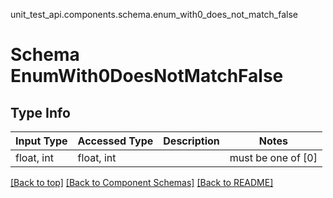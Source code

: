 unit_test_api.components.schema.enum_with0_does_not_match_false
# Schema EnumWith0DoesNotMatchFalse

## Type Info
Input Type | Accessed Type | Description | Notes
------------ | ------------- | ------------- | -------------
float, int | float, int |  | must be one of [0]

[[Back to top]](#top) [[Back to Component Schemas]](../../../README.md#Component-Schemas) [[Back to README]](../../../README.md)
